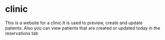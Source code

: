# clinic

This is a website for a clinic.It is used to preview, create and update patients. Also you can view patients that are created or updated today in the reservations tab
